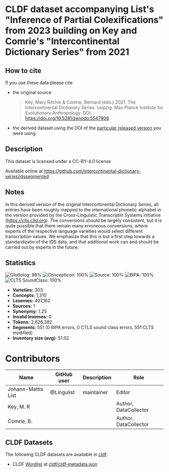 # CLDF dataset accompanying List's "Inference of Partial Colexifications" from 2023 building on Key and Comrie's "Intercontinental Dictionary Series" from 2021

## How to cite

If you use these data please cite
- the original source
  > Key, Mary Ritchie & Comrie, Bernard (eds.) 2021. The Intercontinental Dictionary Series. Leipzig: Max Planck Institute for Evolutionary Anthropology. DOI: https://doi.org/10.5281/zenodo.5547908
- the derived dataset using the DOI of the [particular released version](../../releases/) you were using

## Description


This dataset is licensed under a CC-BY-4.0 license

Available online at https://github.com/intercontinental-dictionary-series/idssegmented

## Notes

In this derived version of the original Intercontinental Dictionary Series, all entries have been roughly mapped to the international phonetic alphabet in the version provided by the Cross-Linguistic Transcriptin Systems initiative (https://clts.clld.org). The conversions should be largely consistent, but it is quite possible that there remain many erroneous conversions, where experts of the respective language varieties would select different transcription values. We emphasize that this is but a first step towards a standardizatio of the IDS data, and that additional work can and should be carried out by experts in the future.



## Statistics


![Glottolog: 98%](https://img.shields.io/badge/Glottolog-98%25-green.svg "Glottolog: 98%")
![Concepticon: 100%](https://img.shields.io/badge/Concepticon-100%25-brightgreen.svg "Concepticon: 100%")
![Source: 100%](https://img.shields.io/badge/Source-100%25-brightgreen.svg "Source: 100%")
![BIPA: 100%](https://img.shields.io/badge/BIPA-100%25-brightgreen.svg "BIPA: 100%")
![CLTS SoundClass: 100%](https://img.shields.io/badge/CLTS%20SoundClass-100%25-brightgreen.svg "CLTS SoundClass: 100%")

- **Varieties:** 303
- **Concepts:** 1,310
- **Lexemes:** 407,162
- **Sources:** 1
- **Synonymy:** 1.25
- **Invalid lexemes:** 0
- **Tokens:** 2,626,382
- **Segments:** 551 (0 BIPA errors, 0 CTLS sound class errors, 551 CLTS modified)
- **Inventory size (avg):** 51.02

# Contributors

Name                   | GitHub user     | Description | Role
---                    | ---             | ---         | ---
Johann-Mattis List     | @Lingulist | maintainer  | Editor
Key, M. R    |                 |             | Author, DataCollector
Comrie, B.          |                 |             | Author, DataCollector






## CLDF Datasets

The following CLDF datasets are available in [cldf](cldf):

- CLDF [Wordlist](https://github.com/cldf/cldf/tree/master/modules/Wordlist) at [cldf/cldf-metadata.json](cldf/cldf-metadata.json)